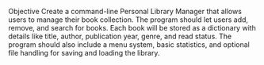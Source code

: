 Objective
Create a command-line Personal Library Manager that allows users to manage their book collection.
The program should let users add, remove, and search for books. 
Each book will be stored as a dictionary with details like title, author, publication year, genre, and read status. 
The program should also include a menu system, basic statistics, and optional file handling for saving and loading the library.

